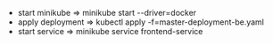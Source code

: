 - start minikube => minikube start --driver=docker
- apply deployment => kubectl apply -f=master-deployment-be.yaml
- start service => minikube service frontend-service
